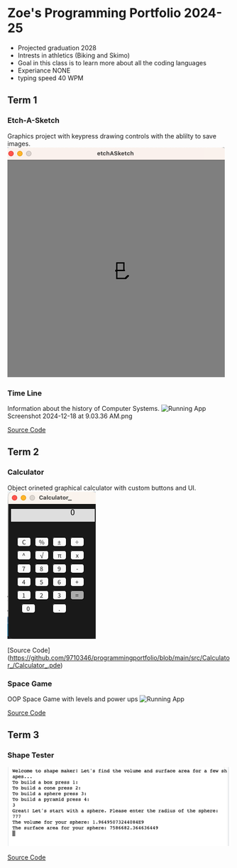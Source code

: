 # Zoe's Programming Portfolio 2024-25 
* Projected graduation 2028
* Intrests in athletics (Biking and Skimo)
* Goal in this class is to learn more about all the coding languages
* Experiance NONE
* typing speed 40 WPM

## Term 1 
### Etch-A-Sketch
Graphics project with keypress drawing controls with the ablilty to save images. 
![Running App](https://github.com/9710346/programmingportfolio/blob/main/images/Etch-A-Sketch.png?raw=true)

### Time Line 
Information about the history of Computer Systems. 
![Running App](https://github.com/9710346/programmingportfolio/blob/main/src/Timeline.pde) 
Screenshot 2024-12-18 at 9.03.36 AM.png 


[Source Code](https://github.com/9710346/programmingportfolio/tree/main/src/etchASketch)
## Term 2 
### Calculator 
Object orineted graphical calculator with custom buttons and UI. 
![Running App ](https://github.com/9710346/programmingportfolio/blob/main/images/Calc12024.png?raw=true)

[Source Code] (https://github.com/9710346/programmingportfolio/blob/main/src/Calculator_/Calculator_.pde) 


### Space Game 
OOP Space Game with levels and power ups 
![Running App](https://github.com/user-attachments/assets/635e318b-ab38-4cec-a359-28328e2ad96a)

[Source Code](https://github.com/9710346/programmingportfolio/tree/main/src/SpaceGame)

## Term 3
### Shape Tester 
![Running App](https://github.com/9710346/programmingportfolio/blob/main/Screenshot%202025-02-21%20at%2011.54.57%20AM.png)

[Source Code](https://github.com/9710346/programmingportfolio/tree/main/src/ShapeTesterFinal.java%20(1))

